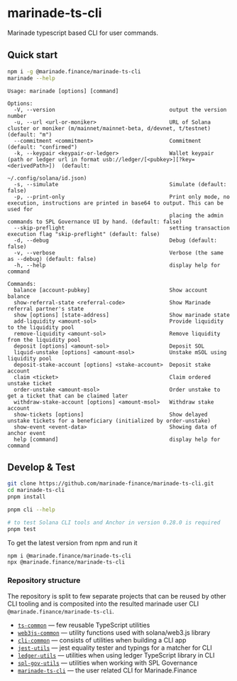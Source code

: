 # marinade-ts-cli

Marinade typescript based CLI for user commands.

## Quick start

```bash
npm i -g @marinade.finance/marinade-ts-cli
marinade --help
```

```
Usage: marinade [options] [command]

Options:
  -V, --version                                    output the version number
  -u, --url <url-or-moniker>                       URL of Solana cluster or moniker (m/mainnet/mainnet-beta, d/devnet, t/testnet) (default: "m")
  --commitment <commitment>                        Commitment (default: "confirmed")
  -k, --keypair <keypair-or-ledger>                Wallet keypair (path or ledger url in format usb://ledger/[<pubkey>][?key=<derivedPath>])  (default:
                                                   ~/.config/solana/id.json)
  -s, --simulate                                   Simulate (default: false)
  -p, --print-only                                 Print only mode, no execution, instructions are printed in base64 to output. This can be used for
                                                   placing the admin commands to SPL Governance UI by hand. (default: false)
  --skip-preflight                                 setting transaction execution flag "skip-preflight" (default: false)
  -d, --debug                                      Debug (default: false)
  -v, --verbose                                    Verbose (the same as --debug) (default: false)
  -h, --help                                       display help for command

Commands:
  balance [account-pubkey]                         Show account balance
  show-referral-state <referral-code>              Show Marinade referral partner's state
  show [options] [state-address]                   Show marinade state
  add-liquidity <amount-sol>                       Provide liquidity to the liquidity pool
  remove-liquidity <amount-sol>                    Remove liquidity from the liquidity pool
  deposit [options] <amount-sol>                   Deposit SOL
  liquid-unstake [options] <amount-msol>           Unstake mSOL using liquidity pool
  deposit-stake-account [options] <stake-account>  Deposit stake account
  claim <ticket>                                   Claim ordered unstake ticket
  order-unstake <amount-msol>                      Order unstake to get a ticket that can be claimed later
  withdraw-stake-account [options] <amount-msol>   Withdraw stake account
  show-tickets [options]                           Show delayed unstake tickets for a beneficiary (initialized by order-unstake)
  show-event <event-data>                          Showing data of anchor event
  help [command]                                   display help for command
```

## Develop & Test

```bash
git clone https://github.com/marinade-finance/marinade-ts-cli.git
cd marinade-ts-cli
pnpm install

pnpm cli --help

# to test Solana CLI tools and Anchor in version 0.28.0 is required
pnpm test
```

To get the latest version from npm and run it

```bash
npm i @marinade.finance/marinade-ts-cli
npx @marinade.finance/marinade-ts-cli
```

### Repository structure

The repository is split to few separate projects that can be reused
by other CLI tooling and is composited into the resulted marinade user CLI
`@marinade.finance/marinade-ts-cli`.

* [`ts-common`](./packages/lib/cli-common/) — few reusable TypeScript utilities
* [`web3js-common`](./packages/lib/cli-common/) — utility functions used with solana/web3.js library
* [`cli-common`](./packages/lib/cli-common/) — consists of utilities when building a CLI app
* [`jest-utils`](./packages/lib/jest-utils/) — jest equality tester and typings for a matcher for CLI
* [`ledger-utils`](./packages/lib/ledger-utils/) — utilities when using ledger TypeScript library in CLI
* [`spl-gov-utils`](./packages/lib/spl-gov-utils/) — utilities when working with SPL Governance
* [`marinade-ts-cli`](./packages/marinade-ts-cli/) — the user related CLI for Marinade.Finance